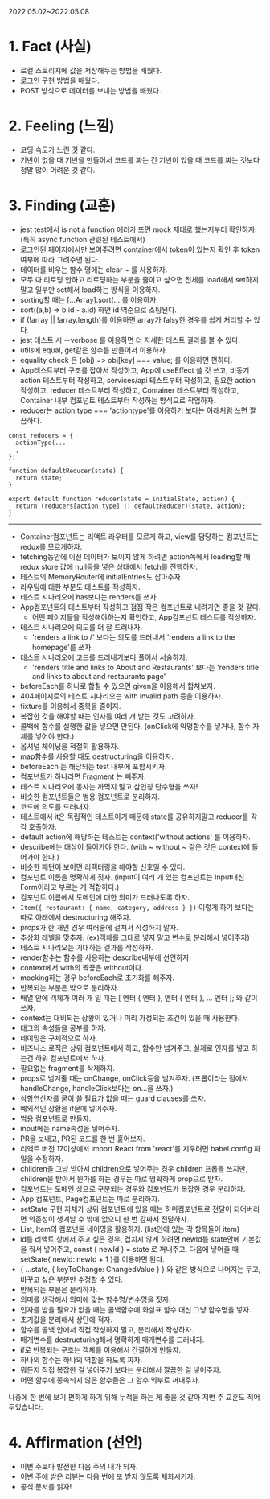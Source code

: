 2022.05.02~2022.05.08

# 1. Fact (사실)
- 로컬 스토리지에 값을 저장해두는 방법을 배웠다.
- 로그인 구현 방법을 배웠다.
- POST 방식으로 데이터를 보내는 방법을 배웠다.

# 2. Feeling (느낌)
- 코딩 속도가 느린 것 같다.
- 기반이 없을 때 기반을 만들어서 코드를 짜는 건 기반이 있을 때 코드를 짜는 것보다 정말 많이 어려운 것 같다.

# 3. Finding (교훈)
- jest test에서 is not a function 에러가 뜨면 mock 제대로 했는지부터 확인하자. (특히 async function 관련된 테스트에서)
- 로그인된 페이지에서만 보여주려면 container에서 token이 있는지 확인 후 token여부에 따라 그려주면 된다.
- 데이터를 비우는 함수 명에는 clear ~ 를 사용하자.
- 모두 다 리로딩 안하고 리로딩하는 부분을 줄이고 싶으면 전체를 load해서 set하지 말고 일부만 set해서 load하는 방식을 이용하자.
- sorting할 때는 [...Array].sort(... 를 이용하자.
- sort((a,b) => b.id - a.id) 하면 id 역순으로 소팅된다.
- if (!array || !array.length)를 이용하면 array가 falsy한 경우를 쉽게 처리할 수 있다.
- jest 테스트 시 --verbose 를 이용하면 더 자세한 테스트 결과를 볼 수 있다.
- utils에 equal, get같은 함수를 만들어서 이용하자.
- equality check 은 (obj) => obj[key] === value; 를 이용하면 편하다.
- App테스트부터 구조를 잡아서 작성하고, App에 useEffect 쓸 것 쓰고, 비동기 action 테스트부터 작성하고, services/api 테스트부터 작성하고, 필요한 action 작성하고, reducer 테스트부터 작성하고, Container 테스트부터 작성하고, Container 내부 컴포넌트 테스트부터 작성하는 방식으로 작업하자.
- reducer는 action.type === 'actiontype'를 이용하기 보다는 아래처럼 쓰면 깔끔하다.
```
const reducers = {
  actionType(...
  ,
};

function defaultReducer(state) {
  return state;
}

export default function reducer(state = initialState, action) {
  return (reducers[action.type] || defaultReducer)(state, action);
}
```
- - -
- Container컴포넌트는 리액트 라우터를 모르게 하고, view를 담당하는 컴포넌트는 redux를 모르게하자.
- fetching동안에 이전 데이터가 보이지 않게 하려면 action쪽에서 loading할 때 redux store 값에 null등을 넣은 상태에서 fetch를 진행하자.
- 테스트의 MemoryRouter에 initialEntries도 잡아주자.
- 라우팅에 대한 부분도 테스트를 작성하자.
- 테스트 시나리오에 has보다는 renders를 쓰자.
- App컴포넌트의 테스트부터 작성하고 점점 작은 컴포넌트로 내려가면 좋을 것 같다.
  - 어떤 페이지들을 작성해야하는지 확인하고, App컴포넌트 테스트를 작성하자.
- 테스트 시나리오에 의도를 더 잘 드러내자.
  - 'renders a link to /' 보다는 의도를 드러내서 'renders a link to the homepage'를 쓰자.
- 테스트 시나리오에 코드를 드러내기보다 풀어서 서술하자.
  - 'renders title and links to About and Restaurants' 보다는 'renders title and links to about and restaurants page' 
- beforeEach를 하나로 합칠 수 있으면 given을 이용해서 합쳐보자.
- 404페이지로의 테스트 시나리오는 with invalid path 등을 이용하자.
- fixture를 이용해서 중복을 줄이자.
- 복잡한 것을 해야할 때는 인자를 여러 개 받는 것도 고려하자.
- 콜백에 함수를 실행한 값을 넣으면 안된다. (onClick에 익명함수를 넣거나, 함수 자체를 넣어야 한다.)
- 옵셔널 체이닝을 적절히 활용하자.
- map함수를 사용할 때도 destructuring을 이용하자.
- beforeEach 는 해당되는 test 내부에 포함시키자.
- 컴포넌트가 하나라면 Fragment 는 빼주자.
- 테스트 시나리오에 동사는 까먹지 말고 삼인칭 단수형을 쓰자!
- 비슷한 컴포넌트들은 범용 컴포넌트로 분리하자.
- 코드에 의도를 드러내자.
- 테스트에서 it은 독립적인 테스트이기 때문에 state를 공유하지말고 reducer를 각각 호출하자.
- default action에 해당하는 테스트는 context('without actions' 를 이용하자.
- describe에는 대상이 들어가야 한다. (with ~ without ~ 같은 것은 context에 들어가야 한다.)
- 비슷한 패턴이 보이면 리팩터링을 해야할 신호일 수 있다.
- 컴포넌트 이름을 명확하게 짓자. (input이 여러 개 있는 컴포넌트는 Input대신 Form이라고 부르는 게 적합하다.)
- 컴포넌트 이름에서 도메인에 대한 의미가 드러나도록 하자.
- `Item({ restaurant: { name, category, address } })` 이렇게 하기 보다는 따로 아래에서 destructuring 해주자.
- props가 한 개인 경우 여러줄에 걸쳐서 작성하지 말자.
- 추상화 레벨을 맞추자. (ex)객체를 그대로 넣지 말고 변수로 분리해서 넣어주자)
- 테스트 시나리오는 기대하는 결과를 작성하자.
- render함수는 함수를 사용하는 describe내부에 선언하자. 
- context에서 with의 짝꿍은 without이다.
- mocking하는 경우 beforeEach로 초기화를 해주자.
- 반복되는 부분은 밖으로 분리하자.
- 배열 안에 객체가 여러 개 일 때는 [ 엔터 { 엔터 }, 엔터 { 엔터 }, ... 엔터 ]; 와 같이 쓰자.
- context는 대비되는 상황이 있거나 미리 가정되는 조건이 있을 때 사용한다.
- 태그의 속성들을 공부를 하자.
- 네이밍은 구체적으로 하자.
- 비즈니스 로직은 상위 컴포넌트에서 하고, 함수만 넘겨주고, 실제로 인자를 넣고 하는건 하위 컴포넌트에서 하자.
- 필요없는 fragment를 삭제하자.
- props로 넘겨줄 때는 onChange, onClick등을 넘겨주자. (프롭이라는 점에서 handleChange, handleClick보다는 on...을 쓰자.)
- 삼항연산자를 굳이 쓸 필요가 없을 때는 guard clauses를 쓰자.
- 예외적인 상황을 if문에 넣어주자.
- 범용 컴포넌트로 만들자.
- input에는 name속성을 넣어주자.
- PR을 보내고, PR된 코드를 한 번 훑어보자.
- 리액트 버전 17이상에서 import React from 'react'를 지우려면 babel.config 파일을 수정하자.
- children을 그냥 받아서 children으로 넣어주는 경우 children 프롭을 쓰지만, children을 받아서 뭔가를 하는 경우는 따로 명확하게 prop으로 받자.
- 컴포넌트는 도메인 상으로 구분되는 경우와 컴포넌트가 복잡한 경우 분리하자.
- App 컴포넌트, Page컴포넌트는 따로 분리하자.
- setState 구현 자체가 상위 컴포넌트에 있을 때는 하위컴포넌트로 전달이 되어버리면 의존성이 생겨날 수 밖에 없으니 한 번 감싸서 전달하자.
- List, Item의 컴포넌트 네이밍을 활용하자. (list안에 있는 각 항목들이 item)
- id를 리액트 상에서 주고 싶은 경우, 겹치지 않게 하려면 newId를 state안에 기본값을 줘서 넣어주고, const { newId } = state 로 꺼내주고, 다음에 넣어줄 때 setState{ newId: newId + 1 }를 이용하면 된다.
- { ...state, { keyToChange: ChangedValue } } 와 같은 방식으로 나머지는 두고, 바꾸고 싶은 부분만 수정할 수 있다.
- 반복되는 부분은 분리하자.
- 의미를 생각해서 의미에 맞는 함수명/변수명을 짓자.
- 인자를 받을 필요가 없을 때는 콜백함수에 화살표 함수 대신 그냥 함수명을 넣자.
- 초기값을 분리해서 상단에 적자.
- 함수를 콜백 안에서 직접 작성하지 말고, 분리해서 작성하자.
- 매개변수를 destructuring해서 명확하게 매개변수를 드러내자.
- if로 반복되는 구조는 객체를 이용해서 간결하게 만들자.
- 하나의 함수는 하나의 역할을 하도록 짜자.
- 뭐든지 직접 복잡한 걸 넣어주기 보다는 분리해서 깔끔한 걸 넣어주자.
- 어떤 함수에 종속되지 않은 함수들은 그 함수 외부로 꺼내주자.

나중에 한 번에 보기 편하게 하기 위해 누적을 하는 게 좋을 것 같아 저번 주 교훈도 적어두었습니다.

# 4. Affirmation (선언)
- 이번 주보다 발전한 다음 주의 내가 되자.
- 이번 주에 받은 리뷰는 다음 번에 또 받지 않도록 체화시키자.
- 공식 문서를 읽자!
